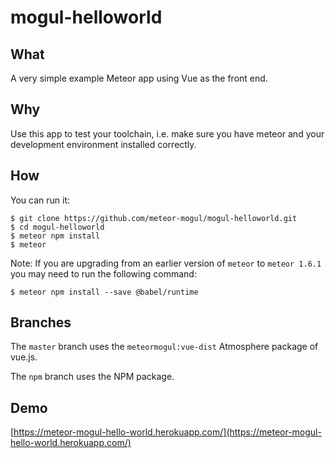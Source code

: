 # mogul-helloworld

## What

A very simple example Meteor app using Vue as the front end.

## Why

Use this app to test your toolchain, i.e. make sure you have meteor and your development environment installed correctly.

## How

You can run it:

```
$ git clone https://github.com/meteor-mogul/mogul-helloworld.git
$ cd mogul-helloworld
$ meteor npm install
$ meteor
```

Note: If you are upgrading from an earlier version of `meteor` to `meteor 1.6.1` you may need to run the following command:

```
$ meteor npm install --save @babel/runtime
```

## Branches

The `master` branch uses the `meteormogul:vue-dist` Atmosphere package of vue.js.

The `npm` branch uses the NPM package.

## Demo

[https://meteor-mogul-hello-world.herokuapp.com/](https://meteor-mogul-hello-world.herokuapp.com/)
